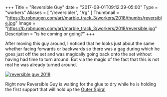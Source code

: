 +++
Title = "Reversible Guy"
date = "2017-08-01T09:12:39-05:00"
Type = "workers"
Aliases = [
    "/reversible/",
    "/rg"
]
Thumbnail = "https://b.robnugen.com/art/marble_track_3/workers/2018/thumbs/reversible.jpg"
Image = "https://b.robnugen.com/art/marble_track_3/workers/2018/reversible.jpg"
Description = "is he coming or going?"
+++

After moving this guy around, I noticed that he looks just about the same whether facing forwards or backwards so there was a gag during which he goes just off the set and was magically going back onto the set without having had time to turn around. But via the magic of the fact that this is not real he was already turned around.

[![reversible guy 2018](//b.robnugen.com/art/marble_track_3/workers/2018/thumbs/reversible_guy_2018.gif)](//b.robnugen.com/art/marble_track_3/workers/2018/reversible_guy_2018.gif)

Right now Reversible Guy is waiting for the glue to dry while he is holding the first support that will hold up the [Outer Spiral](/p/os).
